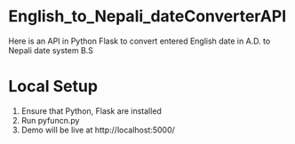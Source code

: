 # English_to_Nepali_dateConverterAPI
Here is an API in Python Flask to convert entered English date in A.D. to Nepali date system B.S

# Local Setup
1) Ensure that Python, Flask are installed
2) Run pyfuncn.py
3) Demo will be live at http://localhost:5000/
